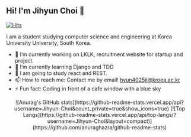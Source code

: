 ## Hi! I'm Jihyun Choi 👋
[![Hits](https://hits.seeyoufarm.com/api/count/incr/badge.svg?url=https%3A%2F%2Fgithub.com%2FJihyun-Choi&count_bg=%236FA4EE&title_bg=%23555555&icon=&icon_color=%23E7E7E7&title=hits&edge_flat=false)](https://hits.seeyoufarm.com)

  I am a student studying computer science and engineering at Korea University University, South Korea.

- 🔭 I’m currently working on LKLK, recruitment website for startup and project.
- 🌱 I’m currently learning Django and TDD
- 💬 I am going to study react and REST.
- 📫 How to reach me: Contact me by email! hyun4025ji@kroea.ac.kr 
- ⚡ Fun fact: Coding in front of a cafe window with a blue sky


<div align="center">
  ![Anurag's GitHub stats](https://github-readme-stats.vercel.app/api?username=Jihyun-Choi&count_private=true&show_icons=true)  
  [![Top Langs](https://github-readme-stats.vercel.app/api/top-langs/?username=Jihyun-Choi&layout=compact)](https://github.com/anuraghazra/github-readme-stats)
</div>
  
<!-- 
[![Hits](https://hits.seeyoufarm.com/api/count/incr/badge.svg?url=https%3A%2F%2Fgithub.com%2FJihyun-Choi&count_bg=%236FA4EE&title_bg=%23555555&icon=github.svg&icon_color=%23E7E7E7&title=hits&edge_flat=false)](https://hits.seeyoufarm.com) 
-->
